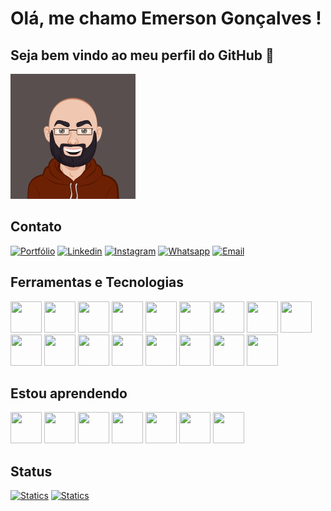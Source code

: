 # Olá, me chamo Emerson Gonçalves ! 
## Seja bem vindo ao meu perfil do GitHub 👋

<img src="./images/AvatarMaker.png" width="200px">

## Contato
[![Portfólio](https://img.shields.io/badge/website-000000?style=for-the-badge&logo=About.me&logoColor=white)]()
[![Linkedin](https://img.shields.io/badge/LinkedIn-0077B5?style=for-the-badge&logo=linkedin&logoColor=white)](https://www.linkedin.com/in/emerson-goncalves-dos-santos/)
[![Instagram](https://img.shields.io/badge/Instagram-E4405F?style=for-the-badge&logo=instagram&logoColor=white)]()
[![Whatsapp](https://img.shields.io/badge/WhatsApp-0a8967?style=for-the-badge&logo=whatsapp&logoColor=white)]()
[![Email](https://img.shields.io/badge/Gmail-D14836?style=for-the-badge&logo=gmail&logoColor=white)]()


## Ferramentas e Tecnologias
<img src="https://cdn.jsdelivr.net/gh/devicons/devicon/icons/html5/html5-original.svg"  width="50px" height="50px"/>
<img src="https://cdn.jsdelivr.net/gh/devicons/devicon/icons/css3/css3-original.svg" width="50px" height="50px"/>
<img src="https://cdn.jsdelivr.net/gh/devicons/devicon/icons/javascript/javascript-original.svg" width="50px" height="50px"/>
<img src="https://cdn.jsdelivr.net/gh/devicons/devicon/icons/typescript/typescript-original.svg" width="50px" height="50px"/>
<img src="https://cdn.jsdelivr.net/gh/devicons/devicon/icons/git/git-original.svg" width="50px" height="50px"/>
<img src="https://cdn.jsdelivr.net/gh/devicons/devicon/icons/github/github-original-wordmark.svg" width="50px" height="50px"/>
<img src="https://cdn.jsdelivr.net/gh/devicons/devicon/icons/react/react-original.svg" width="50px" height="50px"/>
<img src="https://cdn.jsdelivr.net/gh/devicons/devicon/icons/nodejs/nodejs-original.svg" width="50px" height="50px"/>
<img src="https://cdn.jsdelivr.net/gh/devicons/devicon/icons/postgresql/postgresql-original.svg" width="50px" height="50px"/>
<img src="https://cdn.jsdelivr.net/gh/devicons/devicon/icons/mysql/mysql-original.svg" width="50px" height="50px"/>
<img src="https://cdn.jsdelivr.net/gh/devicons/devicon/icons/express/express-original.svg" width="50px" height="50px"/>
<img src="https://cdn.jsdelivr.net/gh/devicons/devicon/icons/sqlite/sqlite-original.svg" width="50px" height="50px"/>
<img src="https://cdn.jsdelivr.net/gh/devicons/devicon/icons/python/python-original.svg" width="50px" height="50px"/>
<img src="https://cdn.jsdelivr.net/gh/devicons/devicon/icons/django/django-plain.svg" width="50px" height="50px"/>
<img src="https://cdn.jsdelivr.net/gh/devicons/devicon/icons/npm/npm-original-wordmark.svg" width="50px" height="50px"/>
<img src="https://cdn.jsdelivr.net/gh/devicons/devicon/icons/yarn/yarn-original.svg" width="50px" height="50px"/>
<img src="https://cdn.jsdelivr.net/gh/devicons/devicon/icons/ubuntu/ubuntu-plain.svg" width="50px" height="50px"/>


## Estou aprendendo

<img src="https://cdn.jsdelivr.net/gh/devicons/devicon/icons/bootstrap/bootstrap-original.svg" width="50px" height="50px"/>
<img src="https://cdn.jsdelivr.net/gh/devicons/devicon/icons/docker/docker-original.svg" width="50px" height="50px"/>
<img src="https://cdn.jsdelivr.net/gh/devicons/devicon/icons/graphql/graphql-plain.svg" width="50px" height="50px"/>
<img src="https://cdn.jsdelivr.net/gh/devicons/devicon/icons/jest/jest-plain.svg" width="50px" height="50px"/>
<img src="https://cdn.jsdelivr.net/gh/devicons/devicon/icons/mongodb/mongodb-original.svg" width="50px" height="50px"/>
<img src="https://cdn.jsdelivr.net/gh/devicons/devicon/icons/nextjs/nextjs-original.svg" width="50px" height="50px"/>
<img src="https://cdn.jsdelivr.net/gh/devicons/devicon/icons/sass/sass-original.svg" width="50px" height="50px"/>



## Status
[![Statics](https://github-readme-stats.vercel.app/api?username=emergs&theme=blue-green)]()
[![Statics](https://github-readme-stats.vercel.app/api/top-langs/?username={username}&theme=blue-green)]()



<!--
**emergs/emergs** is a ✨ _special_ ✨ repository because its `README.md` (this file) appears on your GitHub profile.

Here are some ideas to get you started:

- 🔭 I’m currently working on ...
- 🌱 I’m currently learning ...
- 👯 I’m looking to collaborate on ...
- 🤔 I’m looking for help with ...
- 💬 Ask me about ...
- 📫 How to reach me: ...
- 😄 Pronouns: ...
- ⚡ Fun fact: ...
-->

